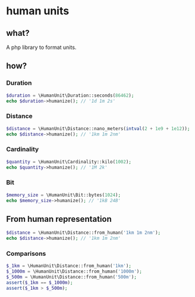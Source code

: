# human units

## what?

A php library to format units.


## how?

### Duration

```php
$duration = \HumanUnit\Duration::seconds(86462);
echo $duration->humanize(); // '1d 1m 2s'
```

### Distance

```php
$distance = \HumanUnit\Distance::nano_meters(intval(2 + 1e9 + 1e12));
echo $distance->humanize(); // '1km 1m 2nm'
```

### Cardinality

```php
$quantity = \HumanUnit\Cardinality::kilo(1002);
echo $quantity->humanize(); // '1M 2k'
```

### Bit

```php
$memory_size = \HumanUnit\Bit::bytes(1024);
echo $memory_size->humanize(); // '1kB 24B'
```

## From human representation

```php
$distance = \HumanUnit\Distance::from_human('1km 1m 2nm');
echo $distance->humanize(); // '1km 1m 2nm'
```

### Comparisons

```php
$_1km = \HumanUnit\Distance::from_human('1km');
$_1000m = \HumanUnit\Distance::from_human('1000m');
$_500m = \HumanUnit\Distance::from_human('500m');
assert($_1km == $_1000m);
assert($_1km > $_500m);
```
